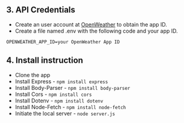 ## 3. API Credentials

- Create an user account at [OpenWeather](https://openweathermap.org/ 'OpenWeather') to obtain the app ID.
- Create a file named .env with the following code and your app ID.

```
OPENWEATHER_APP_ID=your OpenWeather App ID
```

## 4. Install instruction

- Clone the app
- Install Express - `npm install express`
- Install Body-Parser - `npm install body-parser`
- Install Cors - `npm install cors`
- Install Dotenv - `npm install dotenv`
- Install Node-Fetch - `npm install node-fetch`
- Initiate the local server - `node server.js`
